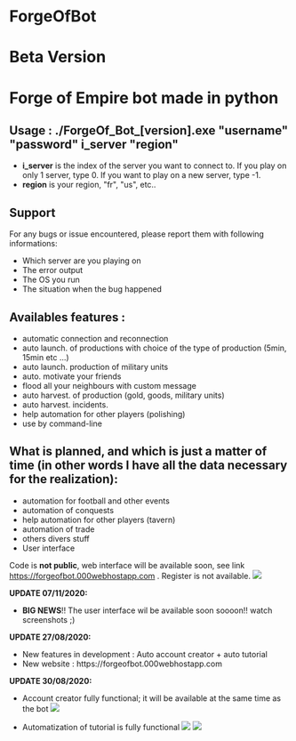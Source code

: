 # ForgeOfBot
<h1><b>Beta Version</b></h1>

<h1>Forge of Empire bot made in python</h1>

 <p>
  <h2>
  Usage : ./ForgeOf_Bot_[version].exe "username" "password" i_server "region"
    </h2>
  <ul>
    <li><b>i_server</b> is the index of the server you want to connect to. If you play on only 1 server, type 0. If you want to play on a new server, type -1.</li>
    <li><b>region</b> is your region, "fr", "us", etc..</li>
  </ul>
 </p>
 
 <p>
 <h2>Support</h2>
 For any bugs or issue encountered, please report them with following informations:
 <ul>
 <li>Which server are you playing on</li>
 <li>The error output</li>
 <li>The OS you run</li>
 <li>The situation when the bug happened</li>
 </ul>
 </p>
 

  <p>
 <h2>
  Availables features : </h2>
  <ul>
    <li>automatic connection and reconnection</li>
    <li>auto launch. of productions with choice of the type of production (5min, 15min etc ...)</li>
    <li>auto launch. production of military units</li>
    <li>auto. motivate your friends</li>
    <li>flood all your neighbours with custom message</li>
    <li>auto harvest. of production (gold, goods, military units)</li>
    <li>auto harvest. incidents.</li>
    <li>help automation for other players (polishing)</li>
    <li>use by command-line</li>
   </ul>
   </p>
   
  <p>
  <h2> What is planned, and which is just a matter of time (in other words I have all the data necessary for the realization): </h2>
  <ul>
    <li>automation for football and other events</li>
    <li>automation of conquests</li>
    <li>help automation for other players (tavern)</li>
    <li>automation of trade</li>
    <li>others divers stuff</li>
    <li>User interface</li>
  </ul>
 
  Code is <b>not public</b>, web interface will be available soon, see link https://forgeofbot.000webhostapp.com . Register is not available.
  <img src="https://github.com/theoschiavi/ForgeOfBot/blob/master/Capture.PNG?raw=true">
  </p>
  
   <p>
  <b>UPDATE 07/11/2020:</b>
  <ul>
   <li><b>BIG NEWS</b>!! The user interface wil be available soon soooon!! watch screenshots ;) </li>
  </ul>
  </p>
  
  <p>
  <b>UPDATE 27/08/2020:</b>
  <ul>
    <li>New features in development : Auto account creator + auto tutorial</li>
    <li>New website : https://forgeofbot.000webhostapp.com</li>
  </ul>
  </p>

  <p>
  <b>UPDATE 30/08/2020:</b>
  <ul>
    <li>
      <p>Account creator fully functional; it will be available at the same time as the bot
      <img src="https://github.com/theoschiavi/ForgeOfBot/blob/master/Capture_account_creator.PNG?raw=true">
      </p>
    </li>
    <li>Automatization of tutorial is fully functional
    <img src="https://github.com/theoschiavi/ForgeOfBot/blob/master/Capture_tutorial_step1.PNG?raw=true">
    <img src="https://github.com/theoschiavi/ForgeOfBot/blob/master/Capture_tutorial_step2.PNG?raw=true">
    </li>
  </ul>
  </p>
